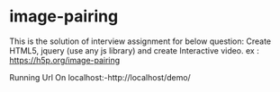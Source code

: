 # image-pairing

This is the solution of interview assignment for below question:
Create HTML5, jquery (use any js library) and create Interactive video. ex : https://h5p.org/image-pairing

Running Url On localhost:-http://localhost/demo/
